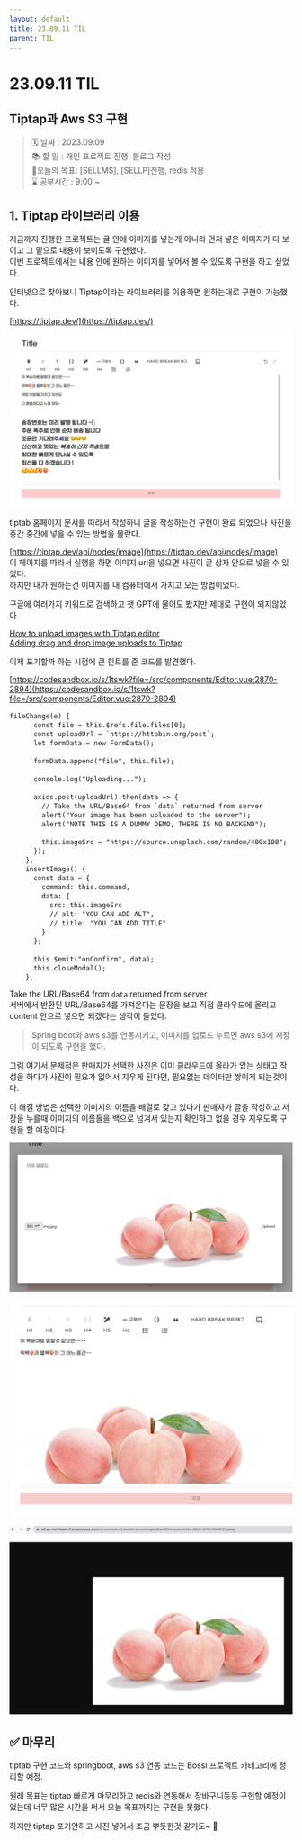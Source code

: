 ```yaml
---
layout: default
title: 23.09.11 TIL
parent: TIL
---
```


# 23.09.11 TIL
## Tiptap과 Aws S3 구현  
    
>🗓️ 날짜 : 2023.09.09   
> 📚 할 일 : 개인 프로젝트 진행, 블로그 작성   
> 📝오늘의 목표:  [SELLMS], [SELLP]진행, redis 적용   
> ⌛ 공부시간 : 9:00 ~


## 1. Tiptap 라이브러리 이용  
  
지금까지 진행한 프로젝트는 글 안에 이미지를 넣는게 아니라 먼저 넣은 이미지가 다 보이고 그 밑으로 내용이 보이도록 구현했다.  
이번 프로젝트에서는 내용 안에 원하는 이미지를 넣어서 볼 수 있도록 구현을 하고 싶었다.  
  
인터넷으로 찾아보니 Tiptap이라는 라이브러리를 이용하면 원하는대로 구현이 가능했다.  

[https://tiptap.dev/](https://tiptap.dev/)
  
![tiptap-editor.png](/assets/images/TIL/project/0911/tiptap-editor.png)  
  
tiptab 홈페이지 문서를 따라서 작성하니 글을 작성하는건 구현이 완료 되었으나 사진을 중간 중간에 넣을 수 있는 방법을 몰랐다.  
  
[https://tiptap.dev/api/nodes/image](https://tiptap.dev/api/nodes/image)  
이 페이지를 따라서 실행을 하면 이미지 url을 넣으면 사진이 글 상자 안으로 넣을 수 있었다.  
하지만 내가 원하는건 이미지를 내 컴퓨터에서 가지고 오는 방법이었다.  

  
구글에 여러가지 키워드로 검색하고 챗 GPT에 물어도 봤지만 제대로 구현이 되지않았다.    

[How to upload images with Tiptap editor](https://gist.github.com/slava-vishnyakov/16076dff1a77ddaca93c4bccd4ec4521)    
[Adding drag and drop image uploads to Tiptap](https://www.codemzy.com/blog/tiptap-drag-drop-image)  
  
  
    

이제 포기할까 하는 시점에 큰 힌트를 준 코드를 발견했다.  

[https://codesandbox.io/s/1tswk?file=/src/components/Editor.vue:2870-2894](https://codesandbox.io/s/1tswk?file=/src/components/Editor.vue:2870-2894)
  
```vue
fileChange(e) {
      const file = this.$refs.file.files[0];
      const uploadUrl = `https://httpbin.org/post`;
      let formData = new FormData();

      formData.append("file", this.file);

      console.log("Uploading...");

      axios.post(uploadUrl).then(data => {
        // Take the URL/Base64 from `data` returned from server
        alert("Your image has been uploaded to the server");
        alert("NOTE THIS IS A DUMMY DEMO, THERE IS NO BACKEND");

        this.imageSrc = "https://source.unsplash.com/random/400x100";
      });
    },
    insertImage() {
      const data = {
        command: this.command,
        data: {
          src: this.imageSrc
          // alt: "YOU CAN ADD ALT",
          // title: "YOU CAN ADD TITLE"
        }
      };

      this.$emit("onConfirm", data);
      this.closeModal();
    },

```  
Take the URL/Base64 from `data` returned from server  
서버에서 반환된 URL/Base64를 가져온다는 문장을 보고 직접 클라우드에 올리고 content 안으로 넣으면 되겠다는 생각이 들었다.  
  
  
> Spring boot와 aws s3를 연동시키고, 이미지를 업로드 누르면 aws s3에 저장이 되도록 구현을 했다.  
  
그럼 여기서 문제점은 판매자가 선택한 사진은 이미 클라우드에 올라가 있는 상태고 작성을 하다가 사진이 필요가 없어서 지우게 된다면, 필요없는 데이터만 쌓이게 되는것이다.  
  

이 해결 방법은 선택한 이미지의 이름을 배열로 갖고 있다가 판매자가 글을 작성하고 저장을 누를때 이미지의 이름들을 백으로 넘겨서 있는지 확인하고 없을 경우 지우도록 구현을 할 예정이다.  
  
![uploadImg1.png](/assets/images/TIL/project/0911/uploadImg1.png)  

![uploadImg2.png](/assets/images/TIL/project/0911/uploadImg2.png)   
  

![uploadImg3.png](/assets/images/TIL/project/0911/uploadImg3.png)
  

## ✅ 마무리  
tiptab 구현 코드와 springboot, aws s3 연동 코드는 Bossi 프로젝트 카테고리에 정리할 예정.  

원래 목표는 tiptap 빠르게 마무리하고 redis와 연동해서 장바구니등등 구현할 예정이었는데 너무 많은 시간을 써서 오늘 목표까지는 구현을 못했다.  
  
하지만 tiptap 포기안하고 사진 넣어서 조금 뿌듯한것 같기도~  🤪  
